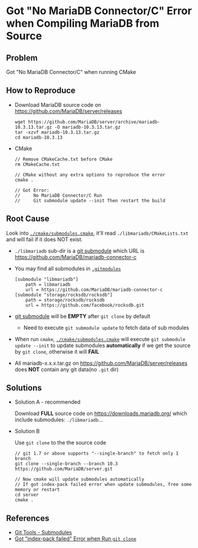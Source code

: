 # Got "No MariaDB Connector/C" Error when Compiling MariaDB from Source

## Problem
Got "No MariaDB Connector/C" when running CMake

## How to Reproduce
* Download MariaDB source code on <https://github.com/MariaDB/server/releases>

      wget https://github.com/MariaDB/server/archive/mariadb-10.3.13.tar.gz -O mariadb-10.3.13.tar.gz
      tar -xzvf mariadb-10.3.13.tar.gz
      cd mariadb-10.3.13

* CMake

      // Remove CMakeCache.txt before CMake
      rm CMakeCache.txt

      // CMake without any extra options to reproduce the error
      cmake .
      
      // Got Error: 
      //     No MariaDB Connector/C Run
      //     Git submodule update --init Then restart the build

## Root Cause
Look into [`./cmake/submodules.cmake`](https://github.com/MariaDB/server/blob/10.3/cmake/submodules.cmake), it'll read `./libmariadb/CMakeLists.txt` and will fail if it does NOT exist.

* `./libmariadb` sub-dir is a [git submodule](https://git-scm.com/book/en/v2/Git-Tools-Submodules) which URL is <https://github.com/MariaDB/mariadb-connector-c>
* You may find all submodules in [`.gitmodules`](https://github.com/MariaDB/server/blob/10.3/.gitmodules)

      [submodule "libmariadb"]
          path = libmariadb
          url = https://github.com/MariaDB/mariadb-connector-c
      [submodule "storage/rocksdb/rocksdb"]
          path = storage/rocksdb/rocksdb
          url = https://github.com/facebook/rocksdb.git

* [git submodule](https://git-scm.com/book/en/v2/Git-Tools-Submodules)  will be **EMPTY** after `git clone` by default
  * Need to execute `git submodule update`  to fetch data of sub modules
* When run `cmake`, [`./cmake/submodules.cmake`](https://github.com/MariaDB/server/blob/10.3/cmake/submodules.cmake) will execute `git submodule update --init` to update submodules **automatically** if we get the source by `git clone`, otherwise it will **FAIL**
* All mariadb-x.x.x.tar.gz on <https://github.com/MariaDB/server/releases> does **NOT** contain any git data(no `.git` dir)

## Solutions
* Solution A - recommended

  Download **FULL** source code on <https://downloads.mariadb.org/> which include submodules: `./libmariadb`...

* Solution B

  Use `git clone` to the the source code
   
      // git 1.7 or above supports "--single-branch" to fetch only 1 branch
      git clone --single-branch --branch 10.3 https://github.com/MariaDB/server.git
      
      // Now cmake will update submodules automatically
      // If got index-pack failed error when update submodules, free some memory or restart
      cd server
      cmake .
      
## References
* [Git Tools - Submodules](https://git-scm.com/book/en/v2/Git-Tools-Submodules)
* [Got "index-pack failed" Error when Run `git clone`](https://github.com/northbright/Notes/blob/master/Git/got-index-pack-failed-error-when-run-git-clone.md)
